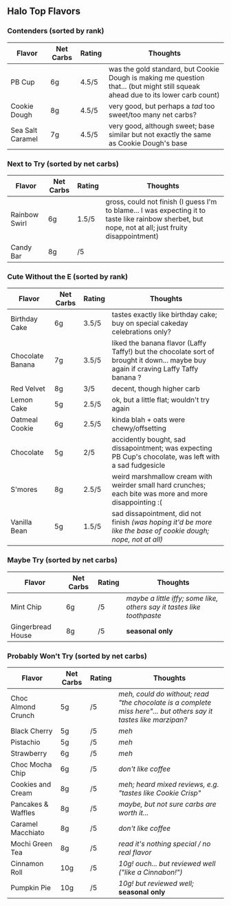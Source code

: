 
## Halo Top Flavors

### Contenders (sorted by rank)

| Flavor | Net Carbs | Rating | Thoughts |
|--------|-----------|--------|----------|
| PB Cup | 6g | 4.5/5 | was the gold standard, but Cookie Dough is making me question that... (but might still squeak ahead due to its lower carb count) |
| Cookie Dough| 8g | 4.5/5 | very good, but perhaps a *tad* too sweet/too many net carbs? |
| Sea Salt Caramel | 7g | 4.5/5 | very good, although sweet; base similar but not exactly the same as Cookie Dough's base |

### Next to Try (sorted by net carbs)

| Flavor | Net Carbs | Rating | Thoughts |
|--------|-----------|--------|----------|
| Rainbow Swirl | 6g | 1.5/5 | gross, could not finish (I guess I'm to blame... I was expecting it to taste like rainbow sherbet, but nope, not at all; just fruity disappointment) |
| Candy Bar | 8g | /5 | |

### Cute Without the E (sorted by rank)

| Flavor | Net Carbs | Rating | Thoughts |
|--------|-----------|--------|----------|
| Birthday Cake | 6g | 3.5/5 | tastes exactly like birthday cake; buy on special cakeday celebrations only? |
| Chocolate Banana | 7g | 3.5/5 | liked the banana flavor (Laffy Taffy!) but the chocolate sort of brought it down... maybe buy again if craving Laffy Taffy banana ? |
| Red Velvet | 8g | 3/5 | decent, though higher carb |
| Lemon Cake | 5g | 2.5/5 | ok, but a little flat; wouldn't try again |
| Oatmeal Cookie | 6g | 2.5/5 | kinda blah + oats were chewy/offsetting |
| Chocolate | 5g | 2/5 | accidently bought, sad dissapointment; was expecting PB Cup's chocolate, was left with a sad fudgesicle |
| S'mores | 8g | 2.5/5 | weird marshmallow cream with weirder small hard crunches; each bite was more and more disappointing :( |
| Vanilla Bean | 5g | 1.5/5 | sad dissapointment, did not finish *(was hoping it'd be more like the base of cookie dough; nope, not at all)* 

### Maybe Try (sorted by net carbs)

| Flavor | Net Carbs | Rating | Thoughts |
|--------|-----------|--------|----------|
| Mint Chip | 6g | /5 | *maybe a little iffy; some like, others say it tastes like toothpaste* |
| Gingerbread House | 8g | /5 | **seasonal only** |

### Probably Won't Try (sorted by net carbs)

| Flavor | Net Carbs | Rating | Thoughts |
|--------|-----------|--------|----------|
| Choc Almond Crunch | 5g | /5 | *meh, could do without; read "the chocolate is a complete miss here"... but others say it tastes like marzipan?* |
| Black Cherry | 5g | /5 | *meh* |
| Pistachio | 5g | /5 | *meh* |
| Strawberry | 6g | /5 | *meh* |
| Choc Mocha Chip | 6g | /5 | *don't like coffee* |
| Cookies and Cream | 8g | /5 | *meh; heard mixed reviews, e.g. "tastes like Cookie Crisp"* |
| Pancakes & Waffles | 8g | /5 | *maybe, but not sure carbs are worth it...* |
| Caramel Macchiato | 8g | /5 | *don't like coffee* |
| Mochi Green Tea | 8g | /5 | *read it's nothing special / no real flavor* |
| Cinnamon Roll | 10g | /5 | *10g! ouch... but reviewed well ("like a Cinnabon!")* |
| Pumpkin Pie | 10g | /5 | *10g! but reviewed well;* **seasonal only** |
